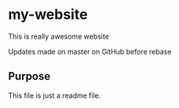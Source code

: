 # my-website

This is really awesome website

Updates made on master on GitHub before rebase

## Purpose

This file is just a readme file.
